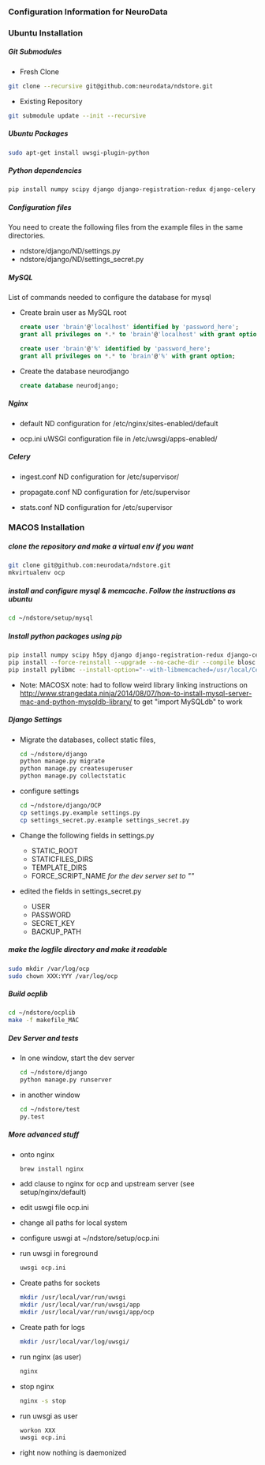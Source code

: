 ### Configuration Information for NeuroData

### Ubuntu Installation

##### Git Submodules

* Fresh Clone
```sh
git clone --recursive git@github.com:neurodata/ndstore.git
```
* Existing Repository
```sh
git submodule update --init --recursive
```

##### Ubuntu Packages

```sh
sudo apt-get install uwsgi-plugin-python
```

##### Python dependencies

```sh
pip install numpy scipy django django-registration-redux django-celery django-cors-headers mysql-python pytest pillow pylibmc posix_ipc networkx nibabel lxml boto3 requests h5py blosc redis libtiff jsonschema json-spec
```

##### Configuration files

You need to create the following files from the example files in the same directories.
  * ndstore/django/ND/settings.py
  * ndstore/django/ND/settings_secret.py

##### MySQL

List of commands needed to configure the database for mysql

  * Create brain user as MySQL root

    ```sql
    create user 'brain'@'localhost' identified by 'password_here';
    grant all privileges on *.* to 'brain'@'localhost' with grant option;

    create user 'brain'@'%' identified by 'password_here';
    grant all privileges on *.* to 'brain'@'%' with grant option;
    ```

  * Create the database neurodjango

    ```sql
    create database neurodjango;
    ```

##### Nginx

  * default
    ND configuration for /etc/nginx/sites-enabled/default

  * ocp.ini
    uWSGI configuration file in /etc/uwsgi/apps-enabled/

##### Celery

  * ingest.conf
    ND configuration for /etc/supervisor/

  * propagate.conf
    ND configuration for /etc/supervisor

  * stats.conf
    ND configuration for /etc/supervisor


### MACOS Installation

##### clone the repository and make a virtual env if you want
  ```sh
  git clone git@github.com:neurodata/ndstore.git
  mkvirtualenv ocp
  ```

##### install and configure mysql & memcache. Follow the instructions as ubuntu
  ```sh
  cd ~/ndstore/setup/mysql
  ```

##### Install python packages using pip
  ```sh
  pip install numpy scipy h5py django django-registration-redux django-celery mysql-python pytest pillow posix_ipc
  pip install --force-reinstall --upgrade --no-cache-dir --compile blosc  
  pip install pylibmc --install-option="--with-libmemcached=/usr/local/Cellar/libmemcached/1.0.18_1/"

  ```
  * Note: MACOSX note: had to follow weird library linking instructions on http://www.strangedata.ninja/2014/08/07/how-to-install-mysql-server-mac-and-python-mysqldb-library/ to get "import MySQLdb" to work

##### Django Settings

  * Migrate the databases, collect static files,
    ```sh
    cd ~/ndstore/django
    python manage.py migrate
    python manage.py createsuperuser
    python manage.py collectstatic
    ```

  * configure settings
    ```sh
    cd ~/ndstore/django/OCP
    cp settings.py.example settings.py
    cp settings_secret.py.example settings_secret.py
    ```

  * Change the following fields in settings.py
    * STATIC_ROOT
    * STATICFILES_DIRS
    * TEMPLATE_DIRS
    * FORCE_SCRIPT_NAME *for the dev server set to ""*

  * edited the fields in settings_secret.py
    * USER
    * PASSWORD
    * SECRET_KEY
    * BACKUP_PATH

##### make the logfile directory and make it readable
  ```sh
  sudo mkdir /var/log/ocp
  sudo chown XXX:YYY /var/log/ocp
  ```

##### Build ocplib
  ```sh
  cd ~/ndstore/ocplib
  make -f makefile_MAC
  ```

##### Dev Server and tests
  * In one window, start the dev server
    ```sh
    cd ~/ndstore/django
    python manage.py runserver
    ```

  * in another window
    ```sh
    cd ~/ndstore/test
    py.test
    ```

##### More advanced stuff

  * onto nginx
    ```sh
    brew install nginx
    ```

  * add clause to nginx for ocp and upstream server (see setup/nginx/default)
  * edit uswgi file ocp.ini
  * change all paths for local system
  * configure uswgi at ~/ndstore/setup/ocp.ini
  * run uwsgi in foreground
    ```sh
    uwsgi ocp.ini
    ```

  * Create paths for sockets
    ```sh
    mkdir /usr/local/var/run/uwsgi
    mkdir /usr/local/var/run/uwsgi/app
    mkdir /usr/local/var/run/uwsgi/app/ocp
    ```

  * Create path for logs
    ```sh
    mkdir /usr/local/var/log/uwsgi/
    ```

  * run nginx (as user)
    ```sh
    nginx
    ```

  * stop nginx
    ```sh
    nginx -s stop
    ```

  * run uwsgi as user
    ```sh
    workon XXX
    uwsgi ocp.ini
    ```

  * right now nothing is daemonized
